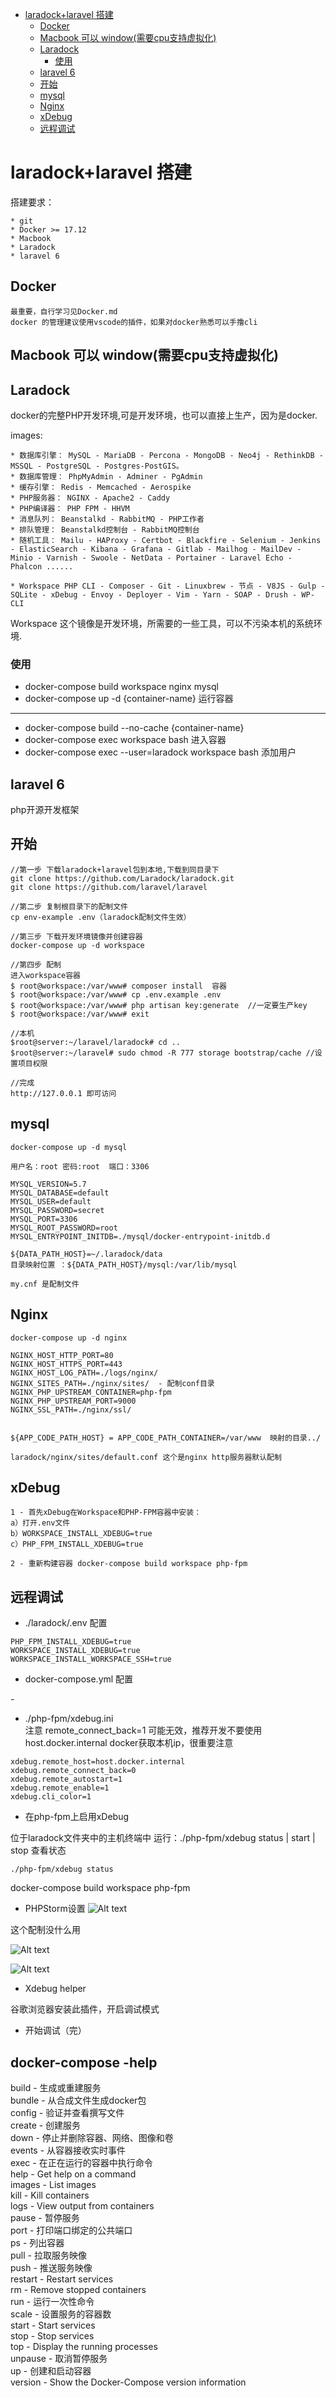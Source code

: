 <!-- TOC -->

- [laradock+laravel 搭建](#laradocklaravel-搭建)
    - [Docker](#docker)
    - [Macbook 可以 window(需要cpu支持虚拟化)](#macbook-可以-window需要cpu支持虚拟化)
    - [Laradock](#laradock)
        - [使用](#使用)
    - [laravel 6](#laravel-6)
    - [开始](#开始)
    - [mysql](#mysql)
    - [Nginx](#nginx)
    - [xDebug](#xdebug)
    - [远程调试](#远程调试)

<!-- /TOC -->
# laradock+laravel 搭建

搭建要求：

    * git
    * Docker >= 17.12
    * Macbook
    * Laradock
    * laravel 6

## Docker

    最重要，自行学习见Docker.md
    docker 的管理建议使用vscode的插件，如果对docker熟悉可以手撸cli

## Macbook 可以 window(需要cpu支持虚拟化)

## Laradock

docker的完整PHP开发环境,可是开发环境，也可以直接上生产，因为是docker.

images:

    * 数据库引擎： MySQL - MariaDB - Percona - MongoDB - Neo4j - RethinkDB - MSSQL - PostgreSQL - Postgres-PostGIS。
    * 数据库管理： PhpMyAdmin - Adminer - PgAdmin
    * 缓存引擎： Redis - Memcached - Aerospike
    * PHP服务器： NGINX - Apache2 - Caddy
    * PHP编译器： PHP FPM - HHVM
    * 消息队列： Beanstalkd - RabbitMQ - PHP工作者
    * 排队管理： Beanstalkd控制台 - RabbitMQ控制台
    * 随机工具： Mailu - HAProxy - Certbot - Blackfire - Selenium - Jenkins - ElasticSearch - Kibana - Grafana - Gitlab - Mailhog - MailDev - Minio - Varnish - Swoole - NetData - Portainer - Laravel Echo - Phalcon ......

    * Workspace PHP CLI - Composer - Git - Linuxbrew - 节点 - V8JS - Gulp - SQLite - xDebug - Envoy - Deployer - Vim - Yarn - SOAP - Drush - WP-CLI 

Workspace 这个镜像是开发环境，所需要的一些工具，可以不污染本机的系统环境.

### 使用

* docker-compose build workspace nginx mysql
* docker-compose up -d {container-name} 运行容器
----------------------
* docker-compose build --no-cache {container-name} 
* docker-compose exec workspace bash 进入容器
* docker-compose exec --user=laradock workspace bash 添加用户

## laravel 6

php开源开发框架

## 开始

```
//第一步 下载laradock+laravel包到本地,下载到同目录下
git clone https://github.com/Laradock/laradock.git
git clone https://github.com/laravel/laravel

//第二步 复制根目录下的配制文件
cp env-example .env（laradock配制文件生效）

//第三步 下载开发环境镜像并创建容器
docker-compose up -d workspace

//第四步 配制
进入workspace容器
$ root@workspace:/var/www# composer install  容器
$ root@workspace:/var/www# cp .env.example .env
$ root@workspace:/var/www# php artisan key:generate  //一定要生产key
$ root@workspace:/var/www# exit

//本机
$root@server:~/laravel/laradock# cd ..
$root@server:~/laravel# sudo chmod -R 777 storage bootstrap/cache //设置项目权限

//完成
http://127.0.0.1 即可访问
```

## mysql

```
docker-compose up -d mysql

用户名：root 密码:root  端口：3306

MYSQL_VERSION=5.7
MYSQL_DATABASE=default
MYSQL_USER=default
MYSQL_PASSWORD=secret
MYSQL_PORT=3306
MYSQL_ROOT_PASSWORD=root
MYSQL_ENTRYPOINT_INITDB=./mysql/docker-entrypoint-initdb.d

${DATA_PATH_HOST}=~/.laradock/data
目录映射位置 ：${DATA_PATH_HOST}/mysql:/var/lib/mysql

my.cnf 是配制文件
```

## Nginx

```
docker-compose up -d nginx

NGINX_HOST_HTTP_PORT=80
NGINX_HOST_HTTPS_PORT=443
NGINX_HOST_LOG_PATH=./logs/nginx/
NGINX_SITES_PATH=./nginx/sites/  - 配制conf目录
NGINX_PHP_UPSTREAM_CONTAINER=php-fpm
NGINX_PHP_UPSTREAM_PORT=9000
NGINX_SSL_PATH=./nginx/ssl/


${APP_CODE_PATH_HOST} = APP_CODE_PATH_CONTAINER=/var/www  映射的目录../

laradock/nginx/sites/default.conf 这个是nginx http服务器默认配制
```

## xDebug

```
1 - 首先xDebug在Workspace和PHP-FPM容器中安装： 
a）打开.env文件 
b）WORKSPACE_INSTALL_XDEBUG=true
c）PHP_FPM_INSTALL_XDEBUG=true

2 - 重新构建容器 docker-compose build workspace php-fpm
```

## 远程调试

* ./laradock/.env 配置
```
PHP_FPM_INSTALL_XDEBUG=true
WORKSPACE_INSTALL_XDEBUG=true
WORKSPACE_INSTALL_WORKSPACE_SSH=true
```
* docker-compose.yml 配置

 \-

 * ./php-fpm/xdebug.ini  
  注意 remote_connect_back=1 可能无效，推荐开发不要使用  
  host.docker.internal docker获取本机ip，很重要注意  
```
xdebug.remote_host=host.docker.internal
xdebug.remote_connect_back=0
xdebug.remote_autostart=1
xdebug.remote_enable=1
xdebug.cli_color=1
```

* 在php-fpm上启用xDebug

位于laradock文件夹中的主机终端中 运行：./php-fpm/xdebug status | start | stop
查看状态
```
./php-fpm/xdebug status
```

docker-compose build workspace php-fpm

* PHPStorm设置
![Alt text](./img/2.png)

这个配制没什么用

![Alt text](./img/3.png)

![Alt text](./img/4.png)

* Xdebug helper

谷歌浏览器安装此插件，开启调试模式

* 开始调试（完）


 ## docker-compose -help

  build              - 生成或重建服务  
  bundle             - 从合成文件生成docker包  
  config             - 验证并查看撰写文件    
  create             - 创建服务    
  down               - 停止并删除容器、网络、图像和卷    
  events             - 从容器接收实时事件  
  exec               - 在正在运行的容器中执行命令    
  help               - Get help on a command  
  images             - List images  
  kill               - Kill containers  
  logs               - View output from containers  
  pause              - 暂停服务   
  port               - 打印端口绑定的公共端口    
  ps                 - 列出容器    
  pull               - 拉取服务映像    
  push               - 推送服务映像    
  restart            - Restart services  
  rm                 - Remove stopped containers  
  run                - 运行一次性命令    
  scale              - 设置服务的容器数    
  start              - Start services  
  stop               - Stop services  
  top                - Display the running processes  
  unpause            - 取消暂停服务    
  up                 - 创建和启动容器   
  version            - Show the Docker-Compose version information  
